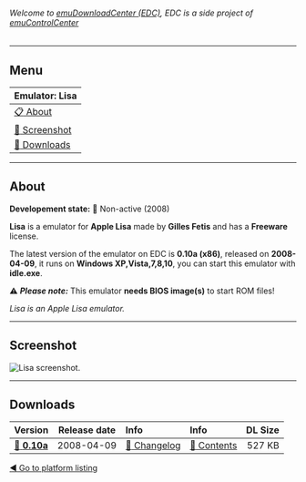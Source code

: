 ###### Welcome to [emuDownloadCenter (EDC)](https://github.com/PhoenixInteractiveNL/emuDownloadCenter/wiki/), EDC is a side project of [emuControlCenter](https://github.com/PhoenixInteractiveNL/emuControlCenter/wiki/)
***
## Menu
| **Emulator: Lisa** |
|:---------|
| [:clipboard: About](#about) |
| [:sunrise: Screenshot](#screenshot) |
| [:floppy_disk: Downloads](#downloads) |
***
## About
**Developement state:** :red_circle: Non-active (2008)

**Lisa** is a emulator for **Apple Lisa** made by **Gilles Fetis** and has a **Freeware** license.

The latest version of the emulator on EDC is **0.10a (x86)**, released on **2008-04-09**, it runs on **Windows XP,Vista,7,8,10**, you can start this emulator with **idle.exe**.

:warning: _**Please note:**_ This emulator **needs BIOS image(s)** to start ROM files!

_Lisa is an Apple Lisa emulator._
***
## Screenshot
![](https://raw.githubusercontent.com/PhoenixInteractiveNL/emuDownloadCenter/master/hooks/lisa/emulator_screenshot_01.jpg "Lisa screenshot.")
***
## Downloads
| Version  | Release date  | Info       | Info       | DL Size    |
|:---------|:-------------:|:-----------|:-----------|-----------:|
| [:floppy_disk: **0.10a**](https://github.com/PhoenixInteractiveNL/edc-repo0004/raw/master/lisa/0.10a.7z) | 2008-04-09 | [:page_facing_up: Changelog](https://github.com/PhoenixInteractiveNL/edc-repo0004/blob/master/lisa/0.10a_changelog.txt) | [:mag_right: Contents](https://github.com/PhoenixInteractiveNL/edc-repo0004/blob/master/lisa/0.10a_contents.txt) | 527 KB |

[:arrow_backward: Go to platform listing](https://github.com/PhoenixInteractiveNL/emuDownloadCenter/wiki/EDC-Platform-List)
